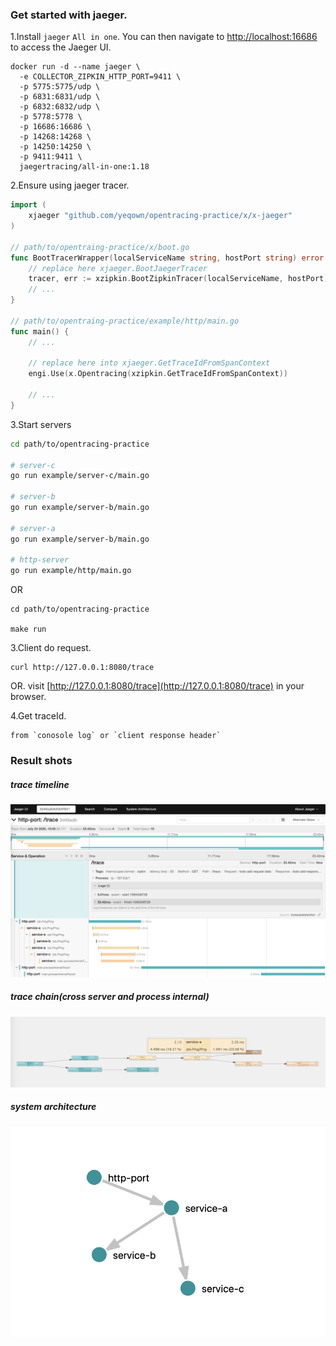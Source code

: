 ### Get started with jaeger.

1.Install `jaeger` `All in one`. You can then navigate to [http://localhost:16686](http://localhost:16686) to access the Jaeger UI.

```shell script
docker run -d --name jaeger \
  -e COLLECTOR_ZIPKIN_HTTP_PORT=9411 \
  -p 5775:5775/udp \
  -p 6831:6831/udp \
  -p 6832:6832/udp \
  -p 5778:5778 \
  -p 16686:16686 \
  -p 14268:14268 \
  -p 14250:14250 \
  -p 9411:9411 \
  jaegertracing/all-in-one:1.18
```

2.Ensure using jaeger tracer.

```go
import (
    xjaeger "github.com/yeqown/opentracing-practice/x/x-jaeger"
)

// path/to/opentraing-practice/x/boot.go
func BootTracerWrapper(localServiceName string, hostPort string) error {
    // replace here xjaeger.BootJaegerTracer
    tracer, err := xzipkin.BootZipkinTracer(localServiceName, hostPort) 
    // ...
}

// path/to/opentraing-practice/example/http/main.go
func main() {
    // ...
    
    // replace here into xjaeger.GetTraceIdFromSpanContext
    engi.Use(x.Opentracing(xzipkin.GetTraceIdFromSpanContext))
    
    // ...
}
```

3.Start servers

```sh
cd path/to/opentracing-practice

# server-c
go run example/server-c/main.go

# server-b
go run example/server-b/main.go

# server-a
go run example/server-b/main.go

# http-server
go run example/http/main.go
```

OR 

```
cd path/to/opentracing-practice

make run
```

3.Client do request.

```shell script
curl http://127.0.0.1:8080/trace
```

OR.
visit [http://127.0.0.1:8080/trace](http://127.0.0.1:8080/trace) in your browser.

4.Get traceId.

    from `conosole log` or `client response header`

### Result shots

##### trace timeline
![shot2.png](./shot2.png)

##### trace chain(cross server and process internal)
![shot4.png](./shot4.png)

##### system architecture

![shot3.png](./shot3.png)
